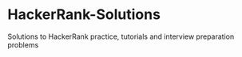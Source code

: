 # HackerRank-Solutions
Solutions to HackerRank practice, tutorials and interview preparation problems

